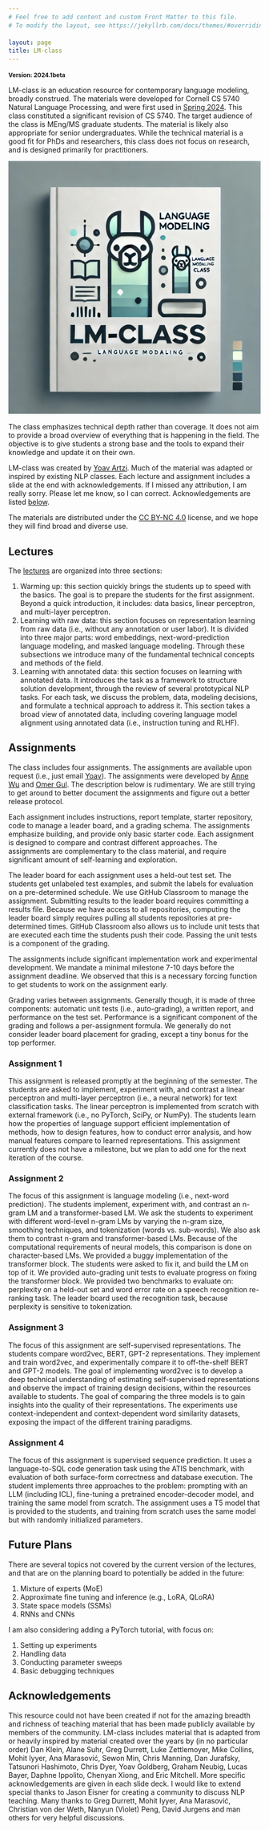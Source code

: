 ```yaml
---
# Feel free to add content and custom Front Matter to this file.
# To modify the layout, see https://jekyllrb.com/docs/themes/#overriding-theme-defaults

layout: page
title: LM-class
---
```


<strong><small>Version: 2024.1beta</small></strong>

<div class="row">
  <div class="col col-lg-7 col-12">
    <p>LM-class is an education resource for contemporary language modeling, broadly construed. The materials were developed for Cornell CS 5740 Natural Language Processing, and were first used in <a href="https://courses.cs.cornell.edu/cs5740/2024sp/">Spring 2024</a>. This class constituted a significant revision of CS 5740. The target audience of the class is MEng/MS graduate students. The material is likely also appropriate for senior undergraduates. While the technical material is a good fit for PhDs and researchers, this class does not focus on research, and is designed primarily for practitioners.</p>
  </div>
  <div class="col col-lg-4 col-12 ">
    <img src="img/lm-llama-book.jpg" class="rounded img-fluid" alt="Responsive image">
  </div>
</div>

<p>The class emphasizes technical depth rather than coverage. It does not aim to provide a broad overview of everything that is happening in the field. The objective is to give students a strong base and the tools to expand their knowledge and update it on their own.</p>

<p>LM-class was created by <a href="https://yoavartzi.com/">Yoav Artzi</a>. Much of the material was adapted or inspired by existing NLP classes. Each lecture and assignment includes a slide at the end with acknowledgements. If I missed any attribution, I am really sorry. Please let me know, so I can correct. Acknowledgements are listed <a href="#acknowledgements">below</a>.</p>

<p>The materials are distributed under the <a href="https://creativecommons.org/licenses/by-nc/4.0/">CC BY-NC 4.0</a> license, and we hope they will find broad and diverse use.</p>

## Lectures

The [lectures](lectures) are organized into three sections:

1. Warming up: this section quickly brings the students up to speed with the basics. The goal is to prepare the students for the first assignment. Beyond a quick introduction, it includes: data basics, linear perceptron, and multi-layer perceptron.
1. Learning with raw data: this section focuses on representation learning from raw data (i.e., without any annotation or user labor). It is divided into three major parts: word embeddings, next-word-prediction language modeling, and masked language modeling. Through these subsections we introduce many of the fundamental technical concepts and methods of the field.
1. Learning with annotated data: this section focuses on learning with annotated data. It introduces the task as a framework to structure solution development, through the review of several prototypical NLP tasks. For each task, we discuss the problem, data, modeling decisions, and formulate a technical approach to address it. This section takes a broad view of annotated data, including covering language model alignment using annotated data (i.e., instruction tuning and RLHF).

## Assignments

The class includes four assignments. The assignments are available upon request (i.e., just email [Yoav](https://yoavartzi.com/)). The assignments were developed by [Anne Wu](https://annshin.github.io/) and [Omer Gul](https://momergul.github.io/). The description below is rudimentary. We are still trying to get around to better document the assignments and figure out a better release protocol. 

Each assignment includes instructions, report template, starter repository, code to manage a leader board, and a grading schema. The assignments emphasize building, and provide only basic starter code. Each assignment is designed to compare and contrast different approaches. The assignments are complementary to the class material, and require significant amount of self-learning and exploration.

The leader board for each assignment uses a held-out test set. The students get unlabeled test examples, and submit the labels for evaluation on a pre-determined schedule. We use GitHub Classroom to manage the assignment. Submitting results to the leader board requires committing a results file. Because we have access to all repositories, computing the leader board simply requires pulling all students repositories at pre-determined times. GitHub Classroom also allows us to include unit tests that are executed each time the students push their code. Passing the unit tests is a component of the grading.

The assignments include significant implementation work and experimental development. We mandate a minimal milestone 7-10 days before the assignment deadline. We observed that this is a necessary forcing function to get students to work on the assignment early.

Grading varies between assignments. Generally though, it is made of three components: automatic unit tests (i.e., auto-grading), a written report, and performance on the test set. Performance is a significant component of the grading and follows a per-assignment formula. We generally do not consider leader board placement for grading, except a tiny bonus for the top performer.

### Assignment 1

This assignment is released promptly at the beginning of the semester. The students are asked to implement, experiment with, and contrast a linear perceptron and multi-layer perceptron (i.e., a neural network) for text classification tasks. The linear perceptron is implemented from scratch with external framework (i.e., no PyTorch, SciPy, or NumPy). The students learn how the properties of language support efficient implementation of methods, how to design features, how to conduct error analysis, and how manual features compare to learned representations. This assignment currently does not have a milestone, but we plan to add one for the next iteration of the course.

### Assignment 2

The focus of this assignment is language modeling (i.e., next-word prediction). The students implement, experiment with, and contrast an n-gram LM and a transformer-based LM. We ask the students to experiment with different word-level n-gram LMs by varying the n-gram size, smoothing techniques, and tokenization (words vs. sub-words). We also ask them to contrast n-gram and transformer-based LMs. Because of the computational requirements of neural models, this comparison is done on character-based LMs. We provided a buggy implementation of the transformer block. The students were asked to fix it, and build the LM on top of it. We provided auto-grading unit tests to evaluate progress on fixing the transformer block. We provided two benchmarks to evaluate on: perplexity on a held-out set and word error rate on a speech recognition re-ranking task. The leader board used the recognition task, because perplexity is sensitive to tokenization.

### Assignment 3

The focus of this assignment are self-supervised representations. The students compare word2vec, BERT, GPT-2 representations. They implement and train word2vec, and experimentally compare it to off-the-shelf BERT and GPT-2 models. The goal of implementing word2vec is to develop a deep technical understanding of estimating self-supervised representations and observe the impact of training design decisions, within the resources available to students. The goal of comparing the three models is to gain insights into the quality of their representations. The experiments use context-independent and context-dependent word similarity datasets, exposing the impact of the different training paradigms.

### Assignment 4

The focus of this assignment is supervised sequence prediction. It uses a language-to-SQL code generation task using the ATIS benchmark, with evaluation of both surface-form correctness and database execution. The student implements three approaches to the problem: prompting with an LLM (including ICL), fine-tuning a pretrained encoder-decoder model, and training the same model from scratch. The assignment uses a T5 model that is provided to the students, and training from scratch uses the same model but with randomly initialized parameters.

## Future Plans

There are several topics not covered by the current version of the lectures, and that are on the planning board to potentially be added in the future:

1. Mixture of experts (MoE)
2. Approximate fine tuning and inference (e.g., LoRA, QLoRA)
3. State space models (SSMs)
4. RNNs and CNNs

I am also considering adding a PyTorch tutorial, with focus on:

1. Setting up experiments
2. Handling data
3. Conducting parameter sweeps
4. Basic debugging techniques

## Acknowledgements

This resource could not have been created if not for the amazing breadth and richness of teaching material that has been made publicly available by members of the community.
LM-class includes material that is adapted from or heavily inspired by material created over the years by (in no particular order) Dan Klein, Alane Suhr, Greg Durrett, Luke Zettlemoyer, Mike Collins, Mohit Iyyer, Ana Marasović, Sewon Min, Chris Manning, Dan Jurafsky, Tatsunori Hashimoto, Chris Dyer, Yoav Goldberg, Graham Neubig, Lucas Bayer, Daphne Ippolito, Chenyan Xiong, and Eric Mitchell.
More specific acknowledgements are given in each slide deck.
I would like to extend special thanks to Jason Eisner for creating a community to discuss NLP teaching. Many thanks to Greg Durrett, Mohit Iyyer, Ana Marasović, Christian von der Weth, Nanyun (Violet) Peng, David Jurgens and man others for very helpful discussions.
